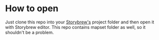 # How to open
Just clone this repo into your [Storybrew's](https://github.com/Damnae/storybrew) project folder and then open it with Storybrew editor. This repo contains mapset folder as well, so it shouldn't be a problem.
